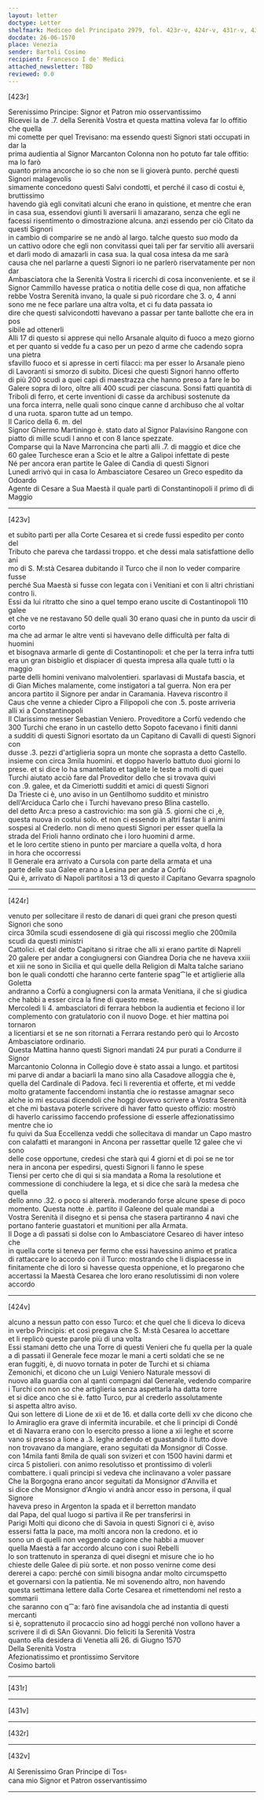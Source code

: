 ```yaml
---
layout: letter
doctype: Letter
shelfmark: Mediceo del Principato 2979, fol. 423r-v, 424r-v, 431r-v, 432r-v
docdate: 26-06-1570
place: Venezia
sender: Bartoli Cosimo
recipient: Francesco I de' Medici
attached_newsletter: TBD
reviewed: 0.0
---
```


[423r]  
  
  
Serenissimo Principe: Signor et Patron mio osservantissimo  
Ricevei la de .7. della Serenità Vostra et questa mattina voleva far lo offitio che quella  
mi comette per quel Trevisano: ma essendo questi Signori stati occupati in dar la  
prima audientia al Signor Marcanton Colonna non ho potuto far tale offitio: ma lo farò  
quanto prima ancorche io so che non se li gioverà punto. perché questi Signori malagevolis  
simamente concedono questi Salvi condotti, et perché il caso di costui è, bruttissimo  
havendo già egli convitati alcuni che erano in quistione, et mentre che eran  
in casa sua, essendovi giunti li aversarii li amazarano, senza che egli ne  
facessi risentimento o dimostrazione alcuna. anzi essendo per ciò Citato da questi Signori  
in cambio di comparire se ne andò al largo. talche questo suo modo da  
un cattivo odore che egli non convitassi quei tali per far servitio alli aversarii  
et darli modo di amazarli in casa sua. la qual cosa intesa da me sarà  
causa che nel parlarne a questi Signori io ne parlerò riservatamente per non dar  
Ambasciatora che la Serenità Vostra li ricerchi di cosa inconveniente. et se il  
Signor Cammillo havesse pratica o notitia delle cose di qua, non affatiche  
rebbe Vostra Serenità invano, la quale si può ricordare che 3. o, 4 anni  
sono me ne fece parlare una altra volta, et ci fu data passata io  
dire che questi salvicondotti havevano a passar per tante ballotte che era in pos  
sibile ad ottenerli  
Alli 17 di questo si apprese qui nello Arsanale alquito di fuoco a mezo giorno  
et per quanto si vedde fu a caso per un pezo d arme che cadendo sopra una pietra  
sfavillo fuoco et si apresse in certi filacci: ma per esser lo Arsanale pieno  
di Lavoranti si smorzo di subito. Dicesi che questi Signori hanno offerto  
di più 200 scudi a quei capi di maestrazza che hanno preso a fare le bo  
Galere sopra di loro, oltre alli 400 scudi per ciascuna. Sonsi fatti quantità di  
Triboli di ferro, et certe inventioni di casse da archibusi sostenute da  
una forca interra, nelle quali sono cinque canne d archibuso che al voltar  
d una ruota. sparon tutte ad un tempo.  
Il Carico della 6. m. del  
Signor Ghiermo Martiningo è. stato dato al Signor Palavisino Rangone con  
piatto di mille scudi l anno et con 8 lance spezzate.  
Comparse qui la Nave Marroncina che partì alli .7. di maggio et dice che  
60 galee Turchesce eran a Scio et le altre a Galipoi infettate di peste  
Né per ancora eran partite le Galee di Candia di questi Signori  
Lunedì arrivò qui in casa lo Ambasciatore Cesareo un Greco espedito da Odoardo  
Agente di Cesare a Sua Maestà il quale partì di Constantinopoli il primo dì di Maggio  
  
---  

[423v]  
  
  
et subito partì per alla Corte Cesarea et si crede fussi espedito per conto del  
Tributo che pareva che tardassi troppo. et che dessi mala satisfattione dello ani  
mo di S. M:stà Cesarea dubitando il Turco che il non lo veder comparire fusse  
perché Sua Maestà si fusse con legata con i Venitiani et con li altri christiani contro li.  
Essi da lui ritratto che sino a quel tempo erano uscite di Costantinopoli 110 galee  
et che ve ne restavano 50 delle quali 30 erano quasi che in punto da uscir di corto  
ma che ad armar le altre venti si havevano delle difficultà per falta di huomini  
et bisognava armarle di gente di Costantinopoli: et che per la terra infra tutti  
era un gran bisbiglio et dispiacer di questa impresa alla quale tutti o la maggio  
parte delli homini venivano malvolentieri. sparlavasi di Mustafa bascia, et  
di Gian Miches malamente, come instigatori a tal guerra. Non era per  
ancora partito il Signore per andar in Caramania. Haveva riscontro il  
Caus che venne a chieder Cipro a Filipopoli che con .5. poste arriveria  
alli xi a Constantinopoli  
Il Clarissimo messer Sebastian Veniero. Proveditore a Corfù vedendo che  
300 Turchi che erano in un castello detto Sopoto facevano i finiti danni  
a sudditi di questi Signori esortato da un Capitano di Cavalli di questi Signori con  
dusse .3. pezzi d'artiglieria sopra un monte che soprasta a detto Castello.  
insieme con circa 3mila huomini. et doppo haverlo battuto duoi giorni lo  
prese. et si dice lo ha smantellato et tagliate le teste a molti di quei  
Turchi aiutato acciò fare dal Proveditor dello che si trovava quivi  
con .9. galee, et da Cimeriotti sudditi et amici di questi Signori  
Da Trieste ci è, uno aviso in un Gentilhomo suddito et ministro  
dell'Arciduca Carlo che i Turchi havevano preso Blina castello.  
del detto Arc:a preso a castrovichio: ma son già .5. giorni che ci ,è,  
questa nuova in costui solo. et non ci essendo in altri fastar li animi  
sospesi al Crederlo. non di meno questi Signori per esser quella la  
strada del Frioli hanno ordinato che i loro huomini d arme.  
et le loro certite stieno in punto per marciare a quella volta, d hora  
in hora che occorressi  
Il Generale era arrivato a Cursola con parte della armata et una  
parte delle sua Galee erano a Lesina per andar a Corfù  
Qui è, arrivato di Napoli partitosi a 13 di questo il Capitano Gevarra spagnolo  
  
---  

[424r]  
  
  
venuto per sollecitare il resto de danari di quei grani che preson questi Signori che sono  
circa 30mila scudi essendosene di già qui riscossi meglio che 200mila scudi da questi ministri  
Cattolici. et dal detto Capitano si ritrae che alli xi erano partite di Napreli  
20 galere per andar a congiugnersi con Giandrea Doria che ne haveva xxiii  
et xiii ne sono in Sicilia et qui quelle della Religion di Malta talche sariano  
bon le quali condotti che haranno certe fanterie spag⁀le et artiglierie alla Goletta  
andranno a Corfù a congiugnersi con la armata Venitiana, il che si giudica  
che habbi a esser circa la fine di questo mese.  
Mercoledì li 4. ambasciatori di ferrara hebbon la audientia et feciono il lor  
complemento con gratulatorio con il nuovo Doge. et hier mattina poi tornaron  
a licentiarsi et se ne son ritornati a Ferrara restando però qui lo Arcosto  
Ambasciatore ordinario.  
Questa Mattina hanno questi Signori mandati 24 pur purati a Condurre il Signor  
Marcantonio Colonna in Collegio dove è stato assai a lungo. et partitosi  
mi parve di andar a baciarli la mano sino alla Casadove alloggia che è,  
quella del Cardinale di Padova. feci li reverentia et offerte, et mi vedde  
molto gratamente faccendomi instantia che io restasse amagnar seco  
alche io mi escusai dicendoli che hoggi dovevo scrivere a Vostra Serenità  
et che mi bastava poterle scrivere di haver fatto questo offizio: mostrò  
di haverlo carissimo faccendo professione di esserle affezionatissimo mentre che io  
fu quivi da Sua Eccellenza veddi che sollecitava di mandar un Capo mastro  
con calafatti et marangoni in Ancona per rassettar quelle 12 galee che vi sono  
delle cose opportune, credesi che starà qui 4 giorni et di poi se ne tor  
nera in ancona per espedirsi, questi Signori li fanno le spese  
Tiensi per certo che di qui si sia mandata a Roma la resolutione et  
commessione di conchiudere la lega, et si dice che sarà la medesa che quella  
dello anno .32. o poco si altererà. moderando forse alcune spese di poco  
momento. Questa notte .è. partito il Galeone del quale mandai a  
Vostra Serenità il disegno et si pensa che stasera partiranno 4 navi che  
portano fanterie guastatori et munitioni per alla Armata.  
Il Doge a dì passati si dolse con lo Ambasciatore Cesareo di haver inteso che  
in quella corte si teneva per fermo che essi havessino animo et pratica  
di rattaccare lo accordo con il Turco: mostrando che li dispiacesse in  
finitamente che di loro si havesse questa oppenione, et lo pregarono che  
accertassi la Maestà Cesarea che loro erano resolutissimi di non volere accordo  
  
---  

[424v]  
  
  
alcuno a nessun patto con esso Turco: et che quel che li diceva lo diceva  
in verbo Principis: et così pregava che S. M:stà Cesarea lo accettare  
et li replicò queste parole più di una volta  
Essi stamani detto che una Torre di questi Venieri che fu quella per la quale  
a dì passati il Generale fece mozar le mani a certi soldati che se ne  
eran fuggiti, è, di nuovo tornata in poter de Turchi et si chiama  
Zemonichi, et dicono che un Luigi Veniero Naturale messovi di  
nuovo alla guardia con al qanti compagni dal Generale, vedendo comparire  
i Turchi con non so che artiglieria senza aspettarla ha datta torre  
et si dice anco che si è. fatto Turco, pur al crederlo assolutamente  
si aspetta altro aviso.  
Qui son lettere di Lione de xii et de 16. et dalla corte delli xv che dicono che  
lo Amiraglio era grave di infermità incurabile. et che li principi di Condé  
et di Navarra erano con lo esercito presso a lione a xii leghe et scorre  
vano si presso a lione a .3. leghe ardendo et guastando il tutto dove  
non trovavano da mangiare, erano seguitati da Monsignor di Cosse.  
con 14mila fanti 8mila de quali son svizeri et con 1500 havini darmi et  
circa 5 pistolieri. con animo resolutisso et prontissimo di volerli  
combattere. i quali principi si vedeva che inclinavano a voler passare  
Che la Borgogna erano ancor seguitati da Monsignor d'Anvilla et  
si dice che Monsignor d'Angio vi andrà ancor esso in persona, il qual Signore  
haveva preso in Argenton la spada et il berretton mandato  
dal Papa, del qual luogo si partiva il Re per transferirsi in  
Parigi Molti qui dicono che di Savoia in questi Signori ci è, aviso  
essersi fatta la pace, ma molti ancora non la credono. et io  
sono un di quelli non veggendo cagione che habbi a muover  
quella Maestà a far accordo alcuno con i suoi Rebelli  
Io son trattenuto in speranza di quei disegni et misure che io ho  
chieste delle Galee di più sorte. et non posso venirne come desi  
dererei a capo: perché con simili bisogna andar molto circumspetto  
et governarsi con la patientia. Ne mi sovenendo altro, non havendo  
questa settimana lettere dalla Corte Cesarea et rimettendomi nel resto a sommarii  
che saranno con q⁀a: farò fine avisandola che ad instantia di questi mercanti  
si è, soprattenuto il procaccio sino ad hoggi perché non vollono haver a  
scrivere il dì di SAn Giovanni. Dio feliciti la Serenità Vostra  
quanto ella desidera di Venetia alli 26. di Giugno 1570  
Della Serenità Vostra  
Afezionatissimo et prontissimo Servitore  
Cosimo bartoli  
  
---  

[431r]  
  
  
  
---  

[431v]  
  
  
  
---  

[432r]  
  
  
  
---  

[432v]  
  
  
Al Serenissimo Gran Principe di Tos꞊  
cana mio Signor et Patron osservantissimo  
  
---  

